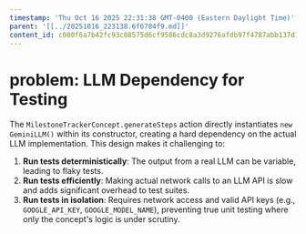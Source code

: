 ```yaml
---
timestamp: 'Thu Oct 16 2025 22:31:38 GMT-0400 (Eastern Daylight Time)'
parent: '[[../20251016_223138.6f6784f9.md]]'
content_id: c000f6a7b42fc93c08575d6cf9586cdc8a3d9276afdb97f4787abb137d1d63d1
---
```


# problem: LLM Dependency for Testing

The `MilestoneTrackerConcept.generateSteps` action directly instantiates `new GeminiLLM()` within its constructor, creating a hard dependency on the actual LLM implementation. This design makes it challenging to:

1. **Run tests deterministically**: The output from a real LLM can be variable, leading to flaky tests.
2. **Run tests efficiently**: Making actual network calls to an LLM API is slow and adds significant overhead to test suites.
3. **Run tests in isolation**: Requires network access and valid API keys (e.g., `GOOGLE_API_KEY`, `GOOGLE_MODEL_NAME`), preventing true unit testing where only the concept's logic is under scrutiny.
